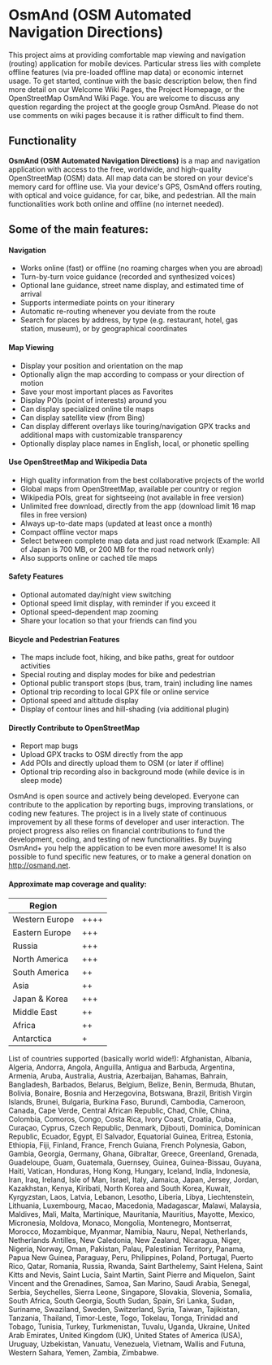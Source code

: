 # OsmAnd (OSM Automated Navigation Directions)

This project aims at providing comfortable map viewing and navigation (routing)
application for mobile devices. Particular stress lies with complete offline
features (via pre-loaded offline map data) or economic internet usage.  To get
started, continue with the basic description below, then find more detail on our
Welcome Wiki Pages, the Project Homepage, or the OpenStreetMap OsmAnd Wiki Page.
You are welcome to discuss any question regarding the project at the google
group OsmAnd. Please do not use comments on wiki pages because it is rather
difficult to find them.

## Functionality

**OsmAnd (OSM Automated Navigation Directions)** is a map and navigation
application with access to the free, worldwide, and high-quality OpenStreetMap
(OSM) data. All map data can be stored on your device's memory card for offline
use. Via your device's GPS, OsmAnd offers routing, with optical and voice
guidance, for car, bike, and pedestrian. All the main functionalities work both
online and offline (no internet needed).

## Some of the main features:

#### Navigation

 * Works online (fast) or offline (no roaming charges when you are abroad)
 * Turn-by-turn voice guidance (recorded and synthesized voices)
 * Optional lane guidance, street name display, and estimated time of arrival
 * Supports intermediate points on your itinerary
 * Automatic re-routing whenever you deviate from the route
 * Search for places by address, by type (e.g. restaurant, hotel, gas station,
   museum), or by geographical coordinates

#### Map Viewing

 * Display your position and orientation on the map
 * Optionally align the map according to compass or your direction of motion
 * Save your most important places as Favorites
 * Display POIs (point of interests) around you
 * Can display specialized online tile maps
 * Can display satellite view (from Bing)
 * Can display different overlays like touring/navigation GPX tracks and
   additional maps with customizable transparency
 * Optionally display place names in English, local, or phonetic spelling

#### Use OpenStreetMap and Wikipedia Data

 * High quality information from the best collaborative projects of the world
 * Global maps from OpenStreetMap, available per country or region
 * Wikipedia POIs, great for sightseeing (not available in free version)
 * Unlimited free download, directly from the app (download limit 16 map files
   in free version)
 * Always up-to-date maps (updated at least once a month)
 * Compact offline vector maps
 * Select between complete map data and just road network (Example: All of Japan
   is 700 MB, or 200 MB for the road network only)
 * Also supports online or cached tile maps

#### Safety Features

 * Optional automated day/night view switching
 * Optional speed limit display, with reminder if you exceed it
 * Optional speed-dependent map zooming
 * Share your location so that your friends can find you

#### Bicycle and Pedestrian Features

 * The maps include foot, hiking, and bike paths, great for outdoor activities
 * Special routing and display modes for bike and pedestrian
 * Optional public transport stops (bus, tram, train) including line names
 * Optional trip recording to local GPX file or online service
 * Optional speed and altitude display
 * Display of contour lines and hill-shading (via additional plugin)

#### Directly Contribute to OpenStreetMap

 * Report map bugs
 * Upload GPX tracks to OSM directly from the app
 * Add POIs and directly upload them to OSM (or later if offline)
 * Optional trip recording also in background mode (while device is in sleep mode)

OsmAnd is open source and actively being developed. Everyone can contribute to
the application by reporting bugs, improving translations, or coding new
features. The project is in a lively state of continuous improvement by all
these forms of developer and user interaction. The project progress also relies
on financial contributions to fund the development, coding, and testing of new
functionalities. By buying OsmAnd+ you help the application to be even more
awesome! It is also possible to fund specific new features, or to make a general
donation on http://osmand.net.

####  Approximate map coverage and quality:

| Region         |      |
|----------------|------|
| Western Europe | ++++ |
| Eastern Europe | +++  |
| Russia         | +++  |
| North America  | +++  |
| South America  | ++   |
| Asia           | ++   |
| Japan & Korea  | +++  |
| Middle East    | ++   |
| Africa         | ++   |
| Antarctica     | +    |

List of countries supported (basically world wide!): Afghanistan, Albania,
Algeria, Andorra, Angola, Anguilla, Antigua and Barbuda, Argentina, Armenia,
Aruba, Australia, Austria, Azerbaijan, Bahamas, Bahrain, Bangladesh, Barbados,
Belarus, Belgium, Belize, Benin, Bermuda, Bhutan, Bolivia, Bonaire, Bosnia and
Herzegovina, Botswana, Brazil, British Virgin Islands, Brunei, Bulgaria, Burkina
Faso, Burundi, Cambodia, Cameroon, Canada, Cape Verde, Central African Republic,
Chad, Chile, China, Colombia, Comoros, Congo, Costa Rica, Ivory Coast, Croatia,
Cuba, Curaçao, Cyprus, Czech Republic, Denmark, Djibouti, Dominica, Dominican
Republic, Ecuador, Egypt, El Salvador, Equatorial Guinea, Eritrea, Estonia,
Ethiopia, Fiji, Finland, France, French Guiana, French Polynesia, Gabon, Gambia,
Georgia, Germany, Ghana, Gibraltar, Greece, Greenland, Grenada, Guadeloupe,
Guam, Guatemala, Guernsey, Guinea, Guinea-Bissau, Guyana, Haiti, Vatican,
Honduras, Hong Kong, Hungary, Iceland, India, Indonesia, Iran, Iraq, Ireland,
Isle of Man, Israel, Italy, Jamaica, Japan, Jersey, Jordan, Kazakhstan, Kenya,
Kiribati, North Korea and South Korea, Kuwait, Kyrgyzstan, Laos, Latvia,
Lebanon, Lesotho, Liberia, Libya, Liechtenstein, Lithuania, Luxembourg, Macao,
Macedonia, Madagascar, Malawi, Malaysia, Maldives, Mali, Malta, Martinique,
Mauritania, Mauritius, Mayotte, Mexico, Micronesia, Moldova, Monaco, Mongolia,
Montenegro, Montserrat, Morocco, Mozambique, Myanmar, Namibia, Nauru, Nepal,
Netherlands, Netherlands Antilles, New Caledonia, New Zealand, Nicaragua, Niger,
Nigeria, Norway, Oman, Pakistan, Palau, Palestinian Territory, Panama, Papua New
Guinea, Paraguay, Peru, Philippines, Poland, Portugal, Puerto Rico, Qatar,
Romania, Russia, Rwanda, Saint Barthelemy, Saint Helena, Saint Kitts and Nevis,
Saint Lucia, Saint Martin, Saint Pierre and Miquelon, Saint Vincent and the
Grenadines, Samoa, San Marino, Saudi Arabia, Senegal, Serbia, Seychelles, Sierra
Leone, Singapore, Slovakia, Slovenia, Somalia, South Africa, South Georgia,
South Sudan, Spain, Sri Lanka, Sudan, Suriname, Swaziland, Sweden, Switzerland,
Syria, Taiwan, Tajikistan, Tanzania, Thailand, Timor-Leste, Togo, Tokelau,
Tonga, Trinidad and Tobago, Tunisia, Turkey, Turkmenistan, Tuvalu, Uganda,
Ukraine, United Arab Emirates, United Kingdom (UK), United States of America
(USA), Uruguay, Uzbekistan, Vanuatu, Venezuela, Vietnam, Wallis and Futuna,
Western Sahara, Yemen, Zambia, Zimbabwe.
